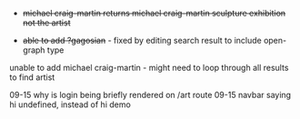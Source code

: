 * ~~michael craig-martin returns michael craig-martin sculpture exhibition not the artist~~

* ~~able to add ?gagosian~~ - fixed by editing search result to include open-graph type

unable to add michael craig-martin - might need to loop through all results to find artist

09-15 why is login being briefly rendered on /art route
09-15 navbar saying hi undefined, instead of hi demo 

